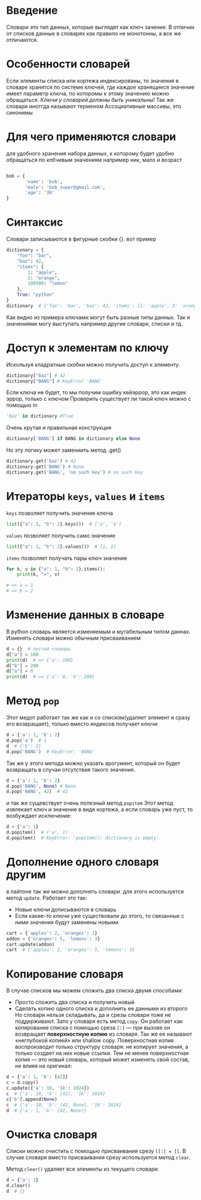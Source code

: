 #  Введение
Словари это тип данных, которые выглядят как ключ зачение. В отличии от списков данные в словарях как правило не монотонны, а все же отличаются. 

# Особенности словарей
Если элементы списка или кортежа индексированы, то значения в словаре хранятся по системе ключей, где каждое хранящиеся значение имеет параметр ключа, по которомы к этому значению можно обращаться. *Ключи у словарей должны быть уникальны!* 
Так же словари инотгда называют терменом Ассоциативные массивы, это синонимы 
# Для чего применяются словари
для удобного хранения набора данных, к которому будет удобно обращаться по клбчивым значениям например ник, мало и возраст 
```python

bob = {
	   'name': 'bob',
	   'male': 'bob_super@gmail.com',
	   'age': '30'
}
```

# Синтаксис
Словари записываются в фигурные скобки {}. вот пример 
```python
dictionary = {
    "foo": "bar",
    "baz": 42,
    "items": {
        1: "apple",
        2: "orange",
        100500: "lemon"
    },
    True: "python"
}
dictionary  # {'foo': 'bar', 'baz': 42, 'items': {1: 'apple', 2: 'orange', 100500: 'lemon'}, True: 'python'}
```
Как видно из примера ключами могут быть разные типы данных. Так и значениями могу выступать например другие словари, списки и тд. 

# Доступ к элементам по ключу
Искользуя кладратные скобки можно получить доступ к элементу. 
```python
dictionary["baz"] # 42
dictionary["BANG"] # KeyError 'BANG' 
```
Если ключа не будет, то мы получим ошибку кейэррор, это как индек эррор, только с ключом
Проверить существует ли такой ключ можно с помощью in
```python
'baz' in dictionary #True
```
Очень крутая и правильная конструкция 
```python
dictionary['BANG'] if BANG in dictionary else None
```
Но эту логику может замениить метод .get()
```python
dictionary.get('baz') # 42
dictionary.get('BANG') # None
dictionary.get('BANG', 'no such key') # no such key
```

# Итераторы `keys`, `values` и `items`
`keys` позволяет получить значение ключа 
```python
list({"a": 1, "b": 2}.keys())  # ['a', 'b']
```
`values` позволяет получить само значение 
```python
list({"a": 1, "b": 2}.values())  # [1, 2]
```
`items` позволяет получать пары ключ значение 
```python
for k, v in {"a": 1, "b": 2}.items():
    print(k, "=", v)

# => a = 1
# => b = 2
```

# Изменение данных в словаре 
В python словарь является изменяемым и мутабельным типом даннах. Изменять словари можно обычным присваиванием 
```python
d = {}  # пустой словарь
d["a"] = 100
print(d)  # => {'a': 100}
d["b"] = 200
d["a"] = 0
print(d)  # => {'a': 0, 'b': 200}
```

# Метод `pop`
Этот медот работает так же как и со списком(удаляет элемент и сразу его возвращает), только вместо индексов получает ключи 
```python
d = {'a': 1, 'b': 2}
d.pop('a')  # 1
d  # {'b': 2}
d.pop('BANG')  # KeyError: 'BANG'
```
Так же у этого метода можно указать арогумент, который он будет возвращать в случаи отсутствия такого значения.
```python
d = {'a': 1, 'b': 2}
d.pop('BANG', None) # None
d.pop('BANG', 42)  # 42
```
и так же сущевствует очень полезный метод  `popitem` Этот метод извлекает ключ и значение в виде кортежа, а если словарь уже пуст, то возбуждает исключение:
```python
d = {'a': 1}
d.popitem()  # ('a', 1)
d.popitem()  # KeyError: 'popitem(): dictionary is empty'
```

# Дополнение одного словаря другим
в пайтоне так же можно дополнять словари. для этого используется метод `update`.  Работает это так:
- Новые ключи дописываются в словарь
- Если какие-то ключи уже существовали до этого, то связанные с ними значения будут заменены новыми
```python
cart = {'apples': 2, 'oranges': 1}
addon = {'oranges': 5, 'lemons': 3}
cart.update(addon)
cart  # {'apples': 2, 'oranges': 5, 'lemons': 3}
```

# Копирование словаря
В случае списков мы можем сложить два списка двумя способами:
- Просто сложить два списка и получить новый
- Сделать копию одного списка и дополнить ее данными из второго
Но словари нельзя складывать, да и срезы словари тоже не поддерживают. Зато у словаря есть метод `copy`. Он работает как копирование списка с помощью среза `[:]` — при вызове он возвращает **поверхностную копию** из словаря. Так же ее называют «неглубокой копией» или shallow copy.
Поверхностная копия воспроизводит только структуру словаря: не копирует значения, а только создает на них новые ссылки. Тем не менее поверхностная копия — это новый словарь, который может изменять свой состав, не влияя на оригинал:
```python
d = {'a': 1, 'b': [42]}
c = d.copy()
c.update({'a': 10, '1k': 1024})
c  # {'a': 10, 'b': [42], '1k': 1024}
c['b'].append(None)
c  # {'a': 10, 'b': [42, None], '1k': 1024}
d  # {'a': 1, 'b': [42, None]}
```

# Очистка словаря
Списки можно очистить с помощью присваивания срезу `l[:] = []`. В случае словаря вместо присваивания срезу используется метод `clear`.

Метод `clear()` удаляет все элементы из текущего словаря:
```python
d = {'a': 1}
d.clear()
d  # {}
```
